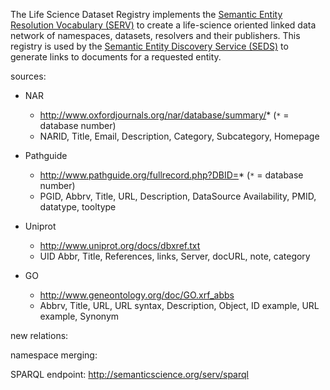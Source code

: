 The Life Science Dataset Registry implements the [Semantic Entity Resolution Vocabulary  (SERV)](http://code.google.com/p/semanticscience/wiki/serv) to create a life-science oriented linked data network of namespaces, datasets, resolvers and their publishers. This registry is used by the [Semantic Entity Discovery Service (SEDS)](http://code.google.com/p/semanticscience/wiki/seds) to generate links to documents for a requested entity.

sources:

  * NAR
    * http://www.oxfordjournals.org/nar/database/summary/*  (`*` = database number)
    * NARID, Title, Email, Description, Category, Subcategory, Homepage

  * Pathguide
    * http://www.pathguide.org/fullrecord.php?DBID=*  (`*` = database number)
    * PGID, Abbrv, Title, URL, Description, DataSource Availability, PMID, datatype, tooltype

  * Uniprot
    * http://www.uniprot.org/docs/dbxref.txt
    * UID Abbr, Title, References, links, Server, docURL, note, category

  * GO
    * http://www.geneontology.org/doc/GO.xrf_abbs
    * Abbrv, Title, URL, URL syntax, Description, Object, ID example, URL example, Synonym

new relations:


namespace merging:


SPARQL endpoint: http://semanticscience.org/serv/sparql